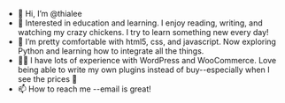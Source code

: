 - 👋 Hi, I’m @thialee
- 👀 Interested in education and learning. I enjoy reading, writing, and watching my crazy chickens. I try to learn something new every day!
- 🌱 I’m pretty comfortable with html5, css, and javascript. Now exploring Python and learning how to integrate all the things.
- 🙋‍♀️ I have lots of experience with WordPress and WooCommerce. Love being able to write my own plugins instead of buy--especially when I see the prices 🙈
- 📫 How to reach me --email is great! 

<!---
thialee/thialee is a ✨ special ✨ repository because its `README.md` (this file) appears on your GitHub profile.
You can click the Preview link to take a look at your changes.
--->
